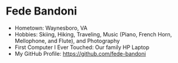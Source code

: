 # Fede Bandoni

- Hometown: Waynesboro, VA
- Hobbies: Skiing, Hiking, Traveling, Music (Piano, French Horn, Mellophone, and Flute), and Photography
- First Computer I Ever Touched: Our family HP Laptop
- My GitHub Profile: https://github.com/fede-bandoni
